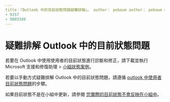 ```yaml
---
title：「Outlook 中的目前狀態問題疑難排解」。 author： pebaum author： pebaum manager： scotv 毫秒。 [！： 04/8/2021] 使用者： [系統管理] 主題： []。服務： o365-管理機器人： NOINDEX，NOFOLLOW localization_priority： Priority： Adm_O365 ms-chap： (
- 9257
- 9003349
---
```


# <a name="troubleshoot-presence-issues-in-outlook"></a>疑難排解 Outlook 中的目前狀態問題

若要在 Outlook 中使用使用者的目前狀態進行診斷和修正，請下載並執行 Microsoft 支援和修復助理 > [小組狀態案例](https://aka.ms/SaRA-TeamsPresenceScenario)。

若要以手動方式疑難排解 Outlook 中的目前狀態問題，請遵循 [outlook 中使用者目前狀態問題](https://docs.microsoft.com/microsoftteams/troubleshoot/teams-im-presence/issues-with-presence-in-outlook)的步驟。

如果目前狀態不是在小組中更新，請參閱 [您實際的目前狀態不會反映在小組中](https://docs.microsoft.com/microsoftteams/troubleshoot/teams-im-presence/presence-not-show-actual-status)。
